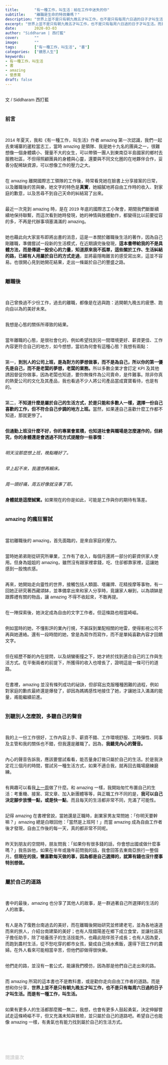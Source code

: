 ```yaml
---
title:       "有一種工作，叫生活：給在工作中迷失的你"
subtitle:    "離職是生命的特效藥嗎？"
description: "世界上並不是只有朝九晚五才叫工作，也不是只有每周六日過的日子才叫生活。而是有一種工作，叫生活。"
excerpt: "世界上並不是只有朝九晚五才叫工作，也不是只有每周六日過的日子才叫生活。而是有一種工作，叫生活。"
date:        2020-03-03
author: "Siddharam | 西打藍"
cover:       ""
image:       ""
tags:        ["有一種工作，叫生活", "書"]
categories:  ["鏡思人生"]
keywords:
- 有一種工作，叫生活
- 書
- amazing
- 曾彥菁
draft: false
---
```


<article style="font-family: 'Noto Sans TC', '微軟正黑體', sans-serif; font-weight: 300;">

<br>文 / Siddharam 西打藍<br><br>

<h3 class="article-h1-color">前言</h3><br>

2014 年夏天，我和《有一種工作，叫生活》作者 amazing 第一次認識，我們一起去柬埔寨的暹粒當志工，當時 amazing 是領隊、我是她十九名的團員之一，很難想像一個身體嬌小、聲量不大的女生，可以帶領一團人到東南亞半島國家的鄉村去服務社區，不但得照顧團員的身體與心靈，還要與不同文化圈的在地夥伴合作，妥善分配稀缺資源，可以想像工作的壓力之大。<br><br>

在 amazing 離開國際志工領隊的工作後，時常看見她在臉書上分享接案的日常，以及離職後的苦與樂，她文字的特色是<b>真實</b>，她細膩地將自由工作時的收入、對家庭的歉意，以及苦尋不到自己天命的糾結寫了出來。<br><br>

最近一次見到 amazing 時，是在 2019 年底的國際志工小聚會，期間我們斷斷續續地保持聯繫，而這次看到她時發現，她的神情與肢體動作，都變得比以前要從容的多，不再是代辦事項塞滿滿的 amazing。<br><br>

她也藉此向大家宣布即將出書的消息，這是一本關於離職後生活的著作，因為自己剛離職，準備嘗試一段新的生活模式，在近期讀完後發現，<b>這本書帶給我的不是具體方法，而是傳遞一股安心的力量，知道原來我不孤單，這些關於工作、生活糾結的路，已經有人用屬於自已的方式走過</b>，並將最隱晦難言的感受寫出來，這並不容易。也很開心見到她開花結果，走出一條屬於自己的豐盛之路。<br><br>


<h3 class="article-h1-color">離職後</h3><br>

自己曾換過不少份工作，過去的離職，都像是在逃與跑：逃開朝九晚五的疲憊、跑向自以為的美好未來。<br><br>

我想是心態的關係所導致的結果。<br><br>

當年離職的心態，是很社會化的，例如希望找到另一間環境更好、薪資更佳、工作內容更符合自己的地方，如今想想，當初為何會有這種心態？我想有兩點：<br><br>

第一，<b>到別人的公司上班，是為對方的夢想做事，而不是為自己，所以你的第一優先是自己，而不是老闆的夢想，老闆的業務。</b>所以多數企業才會訂定 KPI 及其他誘因督促你做事，因為老闆也知道，要你無條件為公司賣命，是件難事。除非你真的熱愛公司的文化及其產品，我也看過不少人將公司產品當成寶寶看待，也是有的。<br><br>

第二，<b>不知道什麼是屬於自己的生活方式，於是只能和多數人一樣，選擇一份自己喜歡的工作，但不符合自己步調的地方上班。</b>當然，如果連自己喜歡什麼工作都不知道，那就更慘了。<br><br>

<b>但通勤上班沒什麼不好，你的專業會累積，也知道社會與職場是怎麼運作的，但終究，你的身體還是會透過不同方式提醒你一些事情</b>：<br><br>

<i>明天沒那麼想上班，晚點睡好了。<br><br>

早上起不來，我還想再賴床。<br><br>

周一頭好痛，周五好像就沒事了耶。<br><br></i>

<b>身體就是這麼誠實。</b>如果現在的你是如此，可能是工作與你的期待有落差。<br><br>

<h3 class="article-h1-color">amazing 的瘋狂嘗試</h3><br>

當初離職後的 amazing，首先面臨的，是來自家庭的壓力。<br><br>

當時她弟弟剛從研究所畢業，工作有了收入，每個月還將一部分的薪資供家人使用。但身為姐姐的 amazing，雖然沒有跟家裡拿錢，吃、住卻都靠家裡，這讓她感到一股愧疚感。<br><br>

再來，她開始走向靈性的世界，接觸包括人類圖、塔羅牌、花精按摩等事物，有一回她正研究著西藏頌缽，並準備拿出來和家人分享時，竟讓家人嚇到，以為頌缽是跟葬禮有關的物品，讓 amazing 不得不收起來，不敢再提。
<br><br>

在一陣探索後，她決定成為自由的文字工作者。但這條路也相當崎嶇。<br><br>

例如當時的她，不懂影評的業內行規，不甚踩到業配相關的地雷，使得影視公司不再與她連絡。還有一段時間的她，曾是為寫作而寫作，而不是單純喜歡內容才回饋文字。<br><br>

但在經歷不斷的內在提問，以及胡蠻衝撞之下，她才終於找到適合自己的工作與生活方式。在平衡兩者的前提下，所獲得的收入也增長了，證明這是一條可行的道路。<br><br>

在書裡，amazing 並沒有條列成功的祕訣，但卻寫出克服種種困難的過程，例如對家庭的歉疚最終還是爆發了，卻因為媽媽感性地接住了她，才讓她注入滿滿的能量，甫能繼續前進。<br><br>


<h3 class="article-h1-color">別聽別人怎麼說，多聽自己的聲音</h3><br>

我的上一份工作很好，工作內容上手、薪資不錯、工作環境舒服、工時彈性、同事及主管和我的關係也不錯，但我還是離職了。因為，<b>我聽見內心的聲音。</b><br><br>

內心的聲音告訴我，應該要嘗試看看，能否量身訂做只屬於自己的生活。於是我決定花三個月的時間，嘗試另一種生活方式，如果不適合我，就再回去職場磨練磨練。<br><br>

有興趣可以看我<a href="https://siddharam.com.tw/post/20200227/" target="_blank">上一周</a>做了什麼。和 amazing 一樣，我開始匆忙布置自己的生活：考重機、接案、寫文章、加入新團體等等，與正職工作不同的是，<b>我可以自己決定腳步放慢一點，或是快一點</b>，而且每天的生活都非常不同，充滿了可能性。<br><br>

記得 amazing 在書裡曾說，當她還是正職時，創業家男友常問她：「你明天要幹嘛？」amazing 總是白眼回他：「當然是上班阿！」而當 amazing 成為自由工作者後才發現，自由工作後的每一天，真的都非常不同呢。<br><br>

昨天到朋友的空間時，朋友問我：「如果你有很多錢的話，你會想出國或做什麼事嗎？」我告訴他，如果在半年或幾年前問我的話，我會回答去東南亞旅行一整個月。<b>但現在的我，蠻喜歡每天做的事，因為都是自己選擇的，就算有錢也沒什麼事特別想做。</b><br><br>


<h3 class="article-h1-color">屬於自己的道路</h3><br>

書中的最後，amazing 也分享了其他人的故事，是一群過著自己所選擇的生活的人的故事。<br><br>

有人是為了復甦台南過去的美好，而在離職後開始研究並修建老宅，並為各地遠道而來的旅人，介紹台南建築的美好；也有人陰錯陽差在鄉下成立食堂，並讓社區孩子擔任助手，除了培養孩子的生活技能外，也藉此陪伴孩子成長；也有人因為愛，而跑到農村生活，從不愁吃穿的都市女孩，變成自己燒水煮飯，還得下田工作的農婦。在外人看來可能相當辛苦，但他們卻做得很快樂。<br><br>

他們走的路，並沒有一套公式，能讓我們模仿，因為那是他們自己走出來的路。<br><br>

而 amazing 所寫的這本書也不是教科書，或是勸你走向自由工作者的道路。而是想和你分享，<b>世界上並不是只有朝九晚五才叫工作，也不是只有每周六日過的日子才叫生活。而是有一種工作，叫生活。</b><br><br>

如果有更多人的生活都那麼獨一無二，我想，也會有更多人鼓起勇氣，決定伸腳嘗試走這條崎嶇不平，但又充滿未知與冒險，並只屬於自己的道路吧。希望自己也能像 amazing 一樣，有勇氣也有能力找到屬於自己的生活方式。<br><br>


<br><br><br>

</article>

<div style="color: #bfbfbf; font-size: 15px;" id="busuanzi_container_page_pv">
  閱讀量<span id="busuanzi_value_page_pv"></span>次
</div>

<script src="../../js/post.js"></script>



